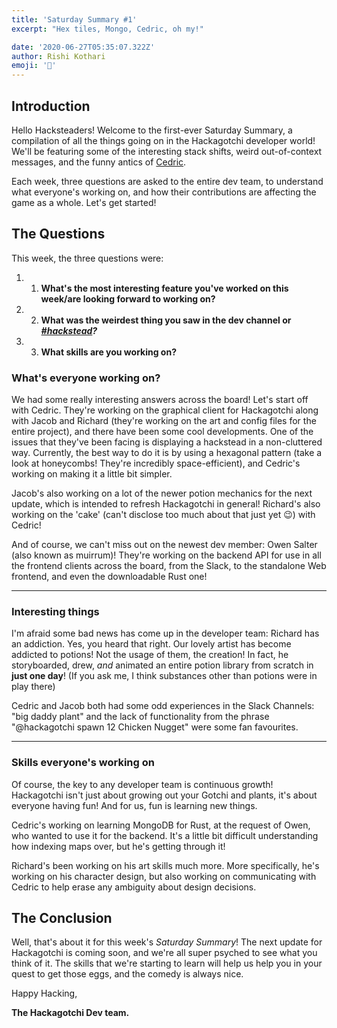 ```yaml
---
title: 'Saturday Summary #1'
excerpt: "Hex tiles, Mongo, Cedric, oh my!"

date: '2020-06-27T05:35:07.322Z'
author: Rishi Kothari
emoji: '🔆'
---
```


## Introduction
Hello Hacksteaders! Welcome to the first-ever Saturday Summary, a compilation of all the things going on in the Hackagotchi developer world! We'll be featuring some of the interesting stack shifts, weird out-of-context messages, and the funny antics of [Cedric](https://github.com/cedric-h).

Each week, three questions are asked to the entire dev team, to understand what everyone's working on, and how their contributions are affecting the game as a whole. Let's get started!
<!--more-->
## The Questions

This week, the three questions were:


1. 1. **What's the most interesting feature you've worked on this week/are looking forward to working on?**
2. 2. **What was the weirdest thing you saw in the dev channel or *[#hackstead](https://hackclub.slack.com/archives/C012J554P8T)?***
3. 3. **What skills are you working on?**

### What's everyone working on?

We had some really interesting answers across the board! Let's start off with Cedric. They're working on the graphical client for Hackagotchi along with Jacob and Richard (they're working on the art and config files for the entire project), and there have been some cool developments. One of the issues that they've been facing is displaying a hackstead in a non-cluttered way. Currently, the best way to do it is by using a hexagonal pattern (take a look at honeycombs! They're incredibly space-efficient), and Cedric's working on making it a little bit simpler. 



Jacob's also working on a lot of the newer potion mechanics for the next update, which is intended to refresh Hackagotchi in general! Richard's also working on the 'cake' (can't disclose too much about that just yet 😉) with Cedric!



And of course, we can't miss out on the newest dev member: Owen Salter (also known as muirrum)! They're working on the backend API for use in all the frontend clients across the board, from the Slack, to the standalone Web frontend, and even the downloadable Rust one!

---

### Interesting things

I'm afraid some bad news has come up in the developer team: Richard has an addiction. Yes, you heard that right. Our lovely artist has become addicted to potions! Not the usage of them, the creation! In fact, he storyboarded, drew, *and* animated an entire potion library from scratch in **just one day**! (If you ask me, I think substances other than potions were in play there)



Cedric and Jacob both had some odd experiences in the Slack Channels: "big daddy plant" and the lack of functionality from the phrase "@hackagotchi spawn 12 Chicken Nugget" were some fan favourites.

---

### Skills everyone's working on

Of course, the key to any developer team is continuous growth! Hackagotchi isn't just about growing out your Gotchi and plants, it's about everyone having fun! And for us, fun is learning new things.



Cedric's working on learning MongoDB for Rust, at the request of Owen, who wanted to use it for the backend. It's a little bit difficult understanding how indexing maps over, but he's getting through it!

Richard's been working on his art skills much more. More specifically, he's working on his character design, but also working on communicating with Cedric to help erase any ambiguity about design decisions.

## The Conclusion

Well, that's about it for this week's *Saturday Summary*! The next update for Hackagotchi is coming soon, and we're all super psyched to see what you think of it. The skills that we're starting to learn will help us help you in your quest to get those eggs, and the comedy is always nice.

Happy Hacking,

**The Hackagotchi Dev team.**
